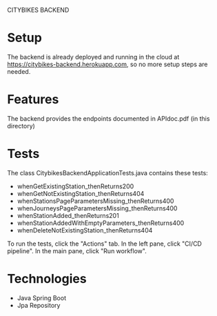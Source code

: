
CITYBIKES BACKEND


Setup
=====

The backend is already deployed and running in the cloud at https://citybikes-backend.herokuapp.com, so no more setup steps are needed.


Features
========

The backend provides the endpoints documented in APIdoc.pdf (in this directory)

Tests
=====

The class CitybikesBackendApplicationTests.java contains these tests:
- whenGetExistingStation_thenReturns200
- whenGetNotExistingStation_thenReturns404
- whenStationsPageParametersMissing_thenReturns400
- whenJourneysPageParametersMissing_thenReturns400
- whenStationAdded_thenReturns201
- whenStationAddedWithEmptyParameters_thenReturns400
- whenDeleteNotExistingStation_thenReturns404

To run the tests, click the "Actions" tab. In the left pane, click "CI/CD pipeline". In the main pane, click "Run workflow". 

Technologies
============

* Java Spring Boot
* Jpa Repository
